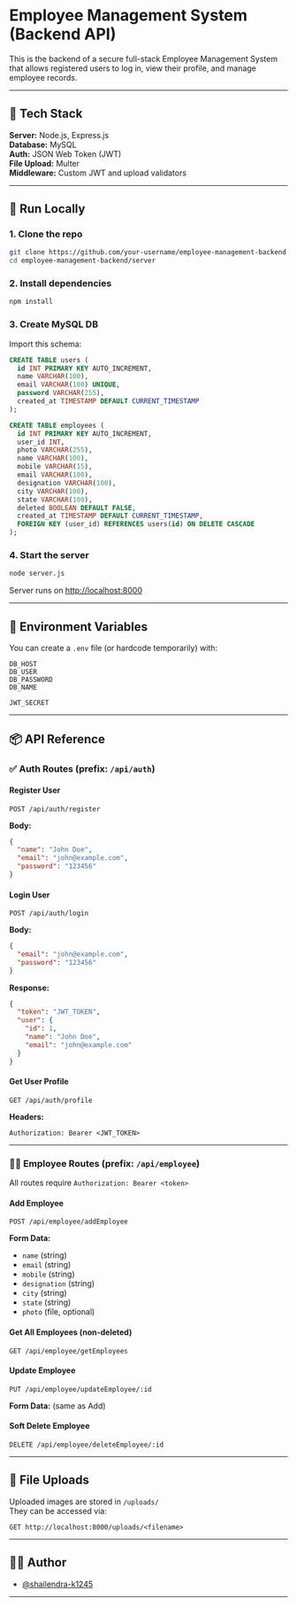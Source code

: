# Employee Management System (Backend API)

This is the backend of a secure full-stack Employee Management System that allows registered users to log in, view their profile, and manage employee records.

---

## 🔧 Tech Stack

**Server:** Node.js, Express.js  
**Database:** MySQL  
**Auth:** JSON Web Token (JWT)  
**File Upload:** Multer  
**Middleware:** Custom JWT and upload validators

---

## 🚀 Run Locally

### 1. Clone the repo

```bash
git clone https://github.com/your-username/employee-management-backend
cd employee-management-backend/server
```

### 2. Install dependencies

```bash
npm install
```

### 3. Create MySQL DB

Import this schema:

```sql
CREATE TABLE users (
  id INT PRIMARY KEY AUTO_INCREMENT,
  name VARCHAR(100),
  email VARCHAR(100) UNIQUE,
  password VARCHAR(255),
  created_at TIMESTAMP DEFAULT CURRENT_TIMESTAMP
);

CREATE TABLE employees (
  id INT PRIMARY KEY AUTO_INCREMENT,
  user_id INT,
  photo VARCHAR(255),
  name VARCHAR(100),
  mobile VARCHAR(15),
  email VARCHAR(100),
  designation VARCHAR(100),
  city VARCHAR(100),
  state VARCHAR(100),
  deleted BOOLEAN DEFAULT FALSE,
  created_at TIMESTAMP DEFAULT CURRENT_TIMESTAMP,
  FOREIGN KEY (user_id) REFERENCES users(id) ON DELETE CASCADE
);
```

### 4. Start the server

```bash
node server.js
```

Server runs on [http://localhost:8000](http://localhost:8000)

---

## 🔐 Environment Variables

You can create a `.env` file (or hardcode temporarily) with:

```env
DB_HOST
DB_USER
DB_PASSWORD
DB_NAME

JWT_SECRET
```

---

## 📦 API Reference

### ✅ Auth Routes (prefix: `/api/auth`)

#### Register User

```http
POST /api/auth/register
```

**Body:**

```json
{
  "name": "John Doe",
  "email": "john@example.com",
  "password": "123456"
}
```

#### Login User

```http
POST /api/auth/login
```

**Body:**

```json
{
  "email": "john@example.com",
  "password": "123456"
}
```

**Response:**

```json
{
  "token": "JWT_TOKEN",
  "user": {
    "id": 1,
    "name": "John Doe",
    "email": "john@example.com"
  }
}
```

#### Get User Profile

```http
GET /api/auth/profile
```

**Headers:**

```
Authorization: Bearer <JWT_TOKEN>
```

---

### 👨‍💼 Employee Routes (prefix: `/api/employee`)

All routes require `Authorization: Bearer <token>`

#### Add Employee

```http
POST /api/employee/addEmployee
```

**Form Data:**

- `name` (string)
- `email` (string)
- `mobile` (string)
- `designation` (string)
- `city` (string)
- `state` (string)
- `photo` (file, optional)

#### Get All Employees (non-deleted)

```http
GET /api/employee/getEmployees
```

#### Update Employee

```http
PUT /api/employee/updateEmployee/:id
```

**Form Data:** (same as Add)

#### Soft Delete Employee

```http
DELETE /api/employee/deleteEmployee/:id
```

---

## 📁 File Uploads

Uploaded images are stored in `/uploads/`  
They can be accessed via:

```http
GET http://localhost:8000/uploads/<filename>
```

---

## 👨‍💻 Author

- [@shailendra-k1245](https://github.com/yourgithub)

---
